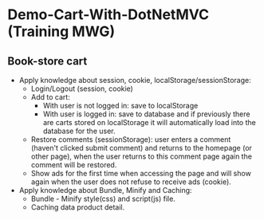 # Demo-Cart-With-DotNetMVC (Training MWG)
## Book-store cart
- Apply knowledge about session, cookie, localStorage/sessionStorage:
   + Login/Logout (session, cookie)
   + Add to cart: 
      * With user is not logged in: save to localStorage
      *  With user is logged in: save to database and if previously there are carts stored on localStorage it will automatically load into the database for the user.
   + Restore comments (sessionStorage): user enters a comment (haven't clicked submit comment) and returns to the homepage (or other page), when the user returns to this comment page again the comment will be restored.
   + Show ads for the first time when accessing the page and will show again when the user does not refuse to receive ads (cookie).
- Apply knowledge about Bundle, Minify and Caching:
   + Bundle - Minify style(css) and script(js) file.
   + Caching data product detail.

